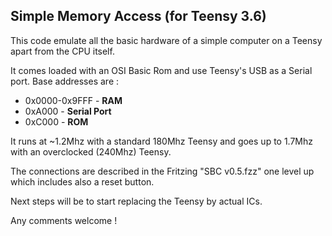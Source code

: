 ## Simple Memory Access (for Teensy 3.6)

This code emulate all the basic hardware of a simple computer on a Teensy apart from the CPU itself.

It comes loaded with an OSI Basic Rom and use Teensy's USB as a Serial port.
Base addresses are :

 - 0x0000-0x9FFF - **RAM**
 - 0xA000 - **Serial Port**
 - 0xC000 - **ROM**

It runs at ~1.2Mhz with a standard 180Mhz Teensy and goes up to 1.7Mhz with an overclocked (240Mhz) Teensy.

The connections are described in the Fritzing "SBC v0.5.fzz" one level up which includes also a reset button.

Next steps will be to start replacing the Teensy by actual ICs.

Any comments welcome !

